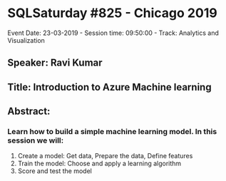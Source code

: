 # SQLSaturday #825 - Chicago 2019
Event Date: 23-03-2019 - Session time: 09:50:00 - Track: Analytics and Visualization
## Speaker: Ravi Kumar
## Title: Introduction to Azure Machine learning
## Abstract:
### Learn how to build a simple machine learning model. In this session we will: 
1. Create a model: Get data, Prepare the data, Define features
2. Train the model: Choose and apply a learning algorithm
3. Score and test the model
